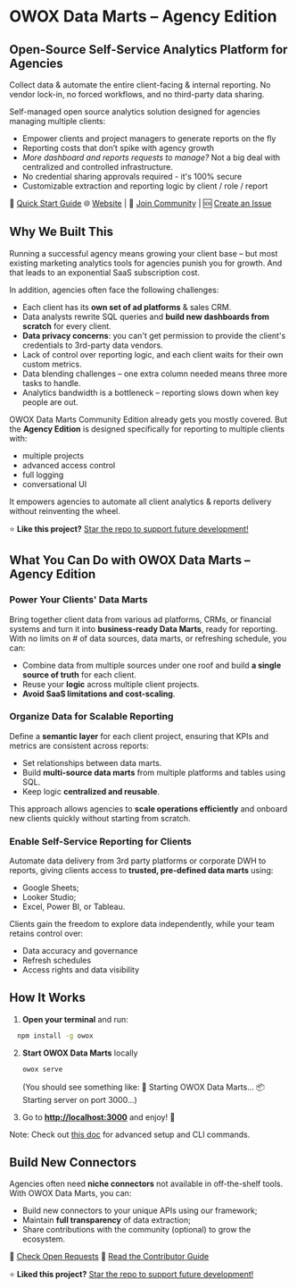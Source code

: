# OWOX Data Marts – Agency Edition

## Open-Source Self-Service Analytics Platform for Agencies

Collect data & automate the entire client-facing & internal reporting. No vendor lock-in, no forced workflows, and no third-party data sharing.

Self-managed open source analytics solution designed for agencies managing multiple clients:

- Empower clients and project managers to generate reports on the fly
- Reporting costs that don’t spike with agency growth
- _More dashboard and reports requests to manage?_ Not a big deal with centralized and controlled infrastructure.
- No credential sharing approvals required - it's 100% secure
- Customizable extraction and reporting logic by client / role / report

📘 [Quick Start Guide](https://docs.owox.com/docs/getting-started/quick-start/)
🌐 [Website](https://www.owox.com/?utm_source=github&utm_medium=referral&utm_campaign=readme&utm_content=agency) | 💬 [Join Community](https://github.com/OWOX/owox-data-marts/discussions) | 🆘 [Create an Issue](https://github.com/OWOX/owox-data-marts/issues)

## Why We Built This

Running a successful agency means growing your client base – but most existing marketing analytics tools for agencies punish you for growth. And that leads to an exponential SaaS subscription cost.

In addition, agencies often face the following challenges:

- Each client has its **own set of ad platforms** & sales CRM.
- Data analysts rewrite SQL queries and **build new dashboards from scratch** for every client.
- **Data privacy concerns**: you can't get permission to provide the client's credentials to 3rd-party data vendors.
- Lack of control over reporting logic, and each client waits for their own custom metrics.
- Data blending challenges – one extra column needed means three more tasks to handle.
- Analytics bandwidth is a bottleneck – reporting slows down when key people are out.

OWOX Data Marts Community Edition already gets you mostly covered. But the **Agency Edition** is designed specifically for reporting to multiple clients with:

- multiple projects
- advanced access control
- full logging
- conversational UI

It empowers agencies to automate all client analytics & reports delivery without reinventing the wheel.

⭐ **Like this project?** [Star the repo to support future development!](https://github.com/OWOX/owox-data-marts)

## What You Can Do with OWOX Data Marts – Agency Edition

### Power Your Clients' Data Marts

Bring together client data from various ad platforms, CRMs, or financial systems and turn it into **business-ready Data Marts**, ready for reporting. With no limits on # of data sources, data marts, or refreshing schedule, you can:

- Combine data from multiple sources under one roof and build **a single source of truth** for each client.
- Reuse your **logic** across multiple client projects.
- **Avoid SaaS limitations and cost-scaling**.

### Organize Data for Scalable Reporting

Define a **semantic layer** for each client project, ensuring that KPIs and metrics are consistent across reports:

- Set relationships between data marts.
- Build **multi-source data marts** from multiple platforms and tables using SQL.
- Keep logic **centralized and reusable**.

This approach allows agencies to **scale operations efficiently** and onboard new clients quickly without starting from scratch.

### Enable Self-Service Reporting for Clients

Automate data delivery from 3rd party platforms or corporate DWH to reports, giving clients access to **trusted, pre-defined data marts** using:

- Google Sheets;
- Looker Studio;
- Excel, Power BI, or Tableau.

Clients gain the freedom to explore data independently, while your team retains control over:

- Data accuracy and governance
- Refresh schedules
- Access rights and data visibility

## How It Works

1. **Open your terminal** and run:
 
 ```bash
   npm install -g owox
   ```

2. **Start OWOX Data Marts** locally

   ```bash
   owox serve
   ```
   (You should see something like:
   🚀 Starting OWOX Data Marts...
   📦 Starting server on port 3000...)

3. Go to **<http://localhost:3000>** and enjoy! 🎉

Note: Check out [this doc](../../apps/owox/CONTRIBUTING.md) for advanced setup and CLI commands.

## Build New Connectors

Agencies often need **niche connectors** not available in off-the-shelf tools. With OWOX Data Marts, you can:

- Build new connectors to your unique APIs using our framework;
- Maintain **full transparency** of data extraction;
- Share contributions with the community (optional) to grow the ecosystem.

📌 [Check Open Requests](https://github.com/OWOX/owox-data-marts/issues)
📘 [Read the Contributor Guide](https://github.com/OWOX/owox-data-marts/CONTRIBUTING.md)  

⭐ **Liked this project?** [Star the repo to support future development!](https://github.com/OWOX/owox-data-marts)
